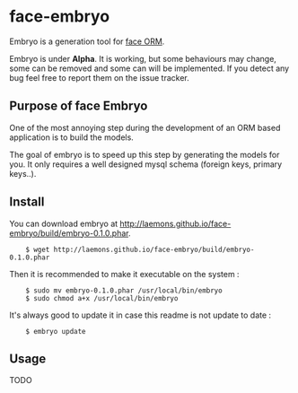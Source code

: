 face-embryo
===========

Embryo is a generation tool for [face ORM](https://github.com/laemons/face).

Embryo is under **Alpha**. It is working, but some behaviours may change, some can be removed and some can will be implemented.
If you detect any bug feel free to report them on the issue tracker.

Purpose of face Embryo
----------------------

One of the most annoying step during the development of an ORM based application is to build the models.

The goal of embryo is to speed up this step by generating the models for you. It only requires a well designed
mysql schema (foreign keys, primary keys..).


Install
-------

You can download embryo at http://laemons.github.io/face-embryo/build/embryo-0.1.0.phar.

```shell
    $ wget http://laemons.github.io/face-embryo/build/embryo-0.1.0.phar
```

Then it is recommended to make it executable on the system :

```shell
    $ sudo mv embryo-0.1.0.phar /usr/local/bin/embryo
    $ sudo chmod a+x /usr/local/bin/embryo
```

It's always good to update it in case this readme is not update to date :

```shell
    $ embryo update
```


Usage
-----

TODO